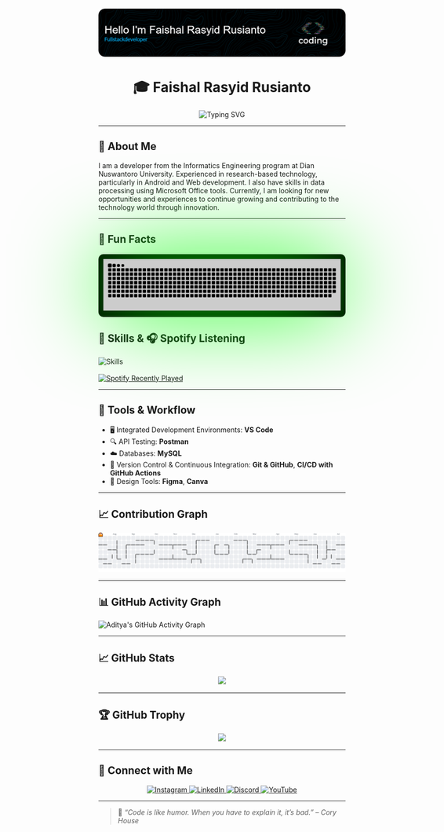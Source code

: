![Profile Image](img/benner.png)

<h1 align="center">🎓 Faishal Rasyid Rusianto</h1>

<p align="center">
  <img src="https://readme-typing-svg.herokuapp.com?font=Fira+Code&duration=3000&pause=1000&color=F75C7E&center=true&vCenter=true&width=435&lines=Hello,+I'm+Faishal+Rasyid+Rusianto!;Web+%26+Android+Developer;Tech+Enthusiast+%F0%9F%A4%96;Let's+Build+Cool+Stuff!+%F0%9F%9A%80" alt="Typing SVG" />
</p>

---

## 👋 About Me

I am a developer from the Informatics Engineering program at Dian Nuswantoro University. Experienced in research-based technology, particularly in Android and Web development. I also have skills in data processing using Microsoft Office tools. Currently, I am looking for new opportunities and experiences to continue growing and contributing to the technology world through innovation.

---

## 🎉 Fun Facts

<p align="center" style="background-color:black; border-radius: 10px; padding: 10px;">
  <img src="https://raw.githubusercontent.com/Platane/snk/output/github-contribution-grid-snake.svg" alt="Versi gelap dan full keren" style="filter: brightness(0.8) drop-shadow(0 0 90px #00ff00);" />
</p>

## 🧠 Skills & 🎧 Spotify Listening

<div class="grid grid-cols-1 md:grid-cols-2 gap-10">
  <div class="flex flex-col items-center">
    <img src="https://skillicons.dev/icons?i=html,css,javascript,react,php,mysql,figma&theme=dark" alt="Skills" class="max-w-full rounded-lg shadow-lg" />
  </div>
  <br >
  <div class="flex flex-col items-center">
    <a href="https://open.spotify.com/user/31kvgece4tbb6pxa5f6ag4y42xly">
      <img src="https://spotify-recently-played-readme.vercel.app/api?user=31kvgece4tbb6pxa5f6ag4y42xly&count=3" alt="Spotify Recently Played" class="max-w-full rounded-lg shadow-lg" />
    </a>
  </div>
</div>

---

## 🔧 Tools & Workflow

- 🖥️ Integrated Development Environments: **VS Code**
- 🔍 API Testing: **Postman**
- ☁️ Databases: **MySQL**
- 🔄 Version Control & Continuous Integration: **Git & GitHub**, **CI/CD with GitHub Actions**
- 🎨 Design Tools: **Figma**, **Canva**

---

## 📈 Contribution Graph

<picture>
  <source media="(prefers-color-scheme: dark)" srcset="https://raw.githubusercontent.com/FaishallRr/FaishallRr/output/pacman-contribution-graph-dark.svg">
  <source media="(prefers-color-scheme: light)" srcset="https://raw.githubusercontent.com/FaishallRr/FaishallRr/output/pacman-contribution-graph.svg">
  <img alt="pacman contribution graph" src="https://raw.githubusercontent.com/FaishallRr/FaishallRr/output/pacman-contribution-graph.svg">
</picture>

---

## 📊 GitHub Activity Graph

![Aditya's GitHub Activity Graph](https://github-readme-activity-graph.vercel.app/graph?username=FaishallRr&theme=github-dark)

---

## 📈 GitHub Stats

<div align="center">
  <img src="https://github-readme-stats.vercel.app/api/top-langs/?username=FaishallRr&layout=compact&theme=dark&hide_border=true" />
</div>

---

## 🏆 GitHub Trophy

<p align="center">
  <img src="https://github-profile-trophy.vercel.app/?username=FaishallRr&theme=dark&margin-w=10&no-frame=true" />
</p>

---

## 🤝 Connect with Me

<div align="center">
  <a href="https://www.instagram.com/_faishallrr">
    <img src="https://img.shields.io/badge/Instagram-E4405F?style=for-the-badge&logo=instagram&logoColor=white" alt="Instagram" />
  </a>
  <a href="https://www.linkedin.com/in/faishal-rasyid-rusianto-6a5544322/">
    <img src="https://img.shields.io/badge/LinkedIn-0077B5?style=for-the-badge&logo=linkedin&logoColor=white" alt="LinkedIn" />
  </a>
  <a href="https://discord.com/users/faishalrr">
    <img src="https://img.shields.io/badge/Discord-5865F2?style=for-the-badge&logo=discord&logoColor=white" alt="Discord" />
  </a>
  <a href="https://www.youtube.com/@faishalrr">
    <img src="https://img.shields.io/badge/YouTube-FF0000?style=for-the-badge&logo=youtube&logoColor=white" alt="YouTube" />
  </a>
</div>

---

> 💬 _“Code is like humor. When you have to explain it, it’s bad.” – Cory House_
